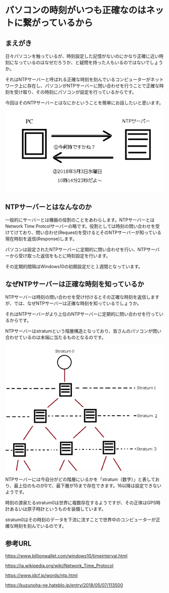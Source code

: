 # パソコンの時刻がいつも正確なのはネットに繋がっているから

## まえがき
日々パソコンを触っているが、時刻設定した記憶がないのにかなり正確に近い時刻になっているのはなぜだろうか、と疑問を持った人もいるのではないでしょうか。

それはNTPサーバーと呼ばれる正確な時刻を刻んでいるコンピューターがネットワーク上に存在し、パソコンがNTPサーバーに問い合わせを行うことで正確な時刻を受け取り、その時刻にパソコンが設定を行っているからです。

今回はそのNTPサーバーとはなにかということを簡単にお話したいと思います。

![Test Image 3](imgs/pc_ntp.png)

## NTPサーバーとはなんなのか
一般的にサーバーとは機器の役割のことをあわらします。NTPサーバーとはNetwork Time Protcolサーバーの略です。役割としては時刻の問い合わせを受けてけており、問い合わせ(Request)を受けるとそのNTPサーバーが知っている現在時刻を返信(Response)します。

パソコンは設定されたNTPサーバーに定期的に問い合わせを行い、NTPサーバーから受け取った返信をもとに時刻設定を行います。

その定期的間隔はWindows10の初期設定だと１週間となっています。

## なぜNTPサーバーは正確な時刻を知っているか
NTPサーバーは時刻の問い合わせを受け付けるとその正確な時刻を返信しますが、では、なぜNTPサーバーは正確な時刻を知っているでしょうか。

それはNTPサーバーがより上位のNTPサーバーに定期的に問い合わせを行っているからです。

NTPサーバーはstratumという階層構造となっており、皆さんのパソコンが問い合わせているのは末端に当たるものとなるのです。

![Test Image 3](imgs/stratums.png)

NTPサーバーには今自分がどの階層にいるかを「stratum（数字）」と表しており、最上位のものが0で、最下層が15まで存在できます。16以降は設定できないようです。

時刻の源泉たるstratum0は世界に複数存在するようですが、その正体はGPS時計あるいは原子時計というものを装備しています。

stratum0はその時刻のデータを下流に流すことで世界中のコンピューターが正確な時刻を刻んでいるのです。

## 参考URL
https://www.billionwallet.com/windows10/timeinterval.html

https://ja.wikipedia.org/wiki/Network_Time_Protocol

https://www.idcf.jp/words/ntp.html

https://kuzunoha-ne.hateblo.jp/entry/2018/05/07/113500
